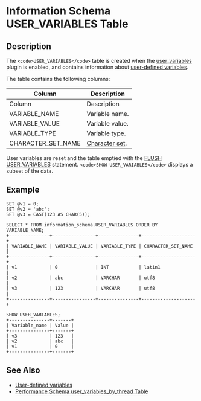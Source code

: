 
# Information Schema USER_VARIABLES Table


## Description


The `<code>USER_VARIABLES</code>` table is created when the [user_variables](../../../../../../plugins/other-plugins/user-variables-plugin.md) plugin is enabled, and contains information about [user-defined variables](../../../../../sql-language-structure/user-defined-variables.md).


The table contains the following columns:



| Column | Description |
| --- | --- |
| Column | Description |
| VARIABLE_NAME | Variable name. |
| VARIABLE_VALUE | Variable value. |
| VARIABLE_TYPE | Variable [type](../../../../../../data-types/data-types-overview/data-types-subcategory/data-types-dec.md). |
| CHARACTER_SET_NAME | [Character set](../../../../../../data-types/string-data-types/character-sets/README.md). |



User variables are reset and the table emptied with the [FLUSH USER_VARIABLES](../../../flush-commands/flush-tables-for-export.md) statement. `<code>SHOW USER_VARIABLES</code>` displays a subset of the data.


## Example


```
SET @v1 = 0;
SET @v2 = 'abc';
SET @v3 = CAST(123 AS CHAR(5));

SELECT * FROM information_schema.USER_VARIABLES ORDER BY VARIABLE_NAME;
+---------------+----------------+---------------+--------------------+
| VARIABLE_NAME | VARIABLE_VALUE | VARIABLE_TYPE | CHARACTER_SET_NAME |
+---------------+----------------+---------------+--------------------+
| v1            | 0              | INT           | latin1             |
| v2            | abc            | VARCHAR       | utf8               |
| v3            | 123            | VARCHAR       | utf8               |
+---------------+----------------+---------------+--------------------+

SHOW USER_VARIABLES;
+---------------+-------+
| Variable_name | Value |
+---------------+-------+
| v3            | 123   |
| v2            | abc   |
| v1            | 0     |
+---------------+-------+
```

## See Also


* [User-defined variables](../../../../../sql-language-structure/user-defined-variables.md)
* [Performance Schema user_variables_by_thread Table](../../performance-schema/performance-schema-tables/performance-schema-user_variables_by_thread-table.md)

